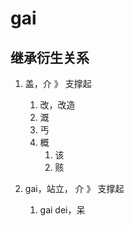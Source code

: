 # gai

## 继承衍生关系

1. 盖，介 》 支撑起
   1. 改，改造
   2. 溉
   3. 丐
   4. 概
      1. 该
      2. 赅

2. gai，站立， 介 》 支撑起
   1. gai dei，呆





